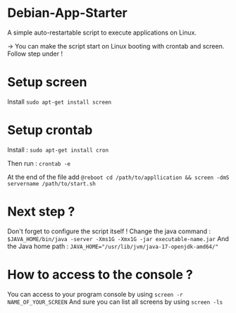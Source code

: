 # Debian-App-Starter
A simple auto-restartable script to execute applications on Linux.

-> You can make the script start on Linux booting with crontab and screen. Follow step under !

# Setup screen
Install ```sudo apt-get install screen```

# Setup crontab
Install : ```sudo apt-get install cron ```
 
Then run : ```crontab -e```

At the end of the file add ```@reboot cd /path/to/appllication && screen -dmS servername /path/to/start.sh```

# Next step ?
Don't forget to configure the script itself !
Change the java command : ```$JAVA_HOME/bin/java -server -Xms1G -Xmx1G -jar executable-name.jar```
And the Java home path : ```JAVA_HOME="/usr/lib/jvm/java-17-openjdk-amd64/"```

# How to access to the console ?
You can access to your program console by using ```screen -r NAME_OF_YOUR_SCREEN``` And sure you can list all screens by using ```screen -ls```
